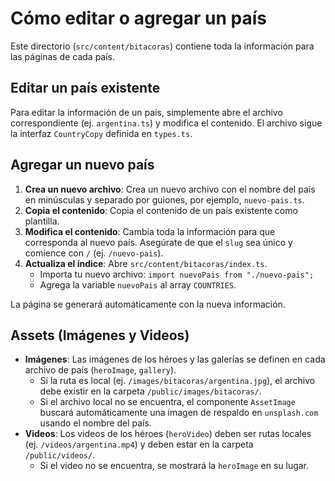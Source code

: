 # Cómo editar o agregar un país

Este directorio (`src/content/bitacoras`) contiene toda la información para las páginas de cada país.

## Editar un país existente

Para editar la información de un país, simplemente abre el archivo correspondiente (ej. `argentina.ts`) y modifica el contenido. El archivo sigue la interfaz `CountryCopy` definida en `types.ts`.

## Agregar un nuevo país

1.  **Crea un nuevo archivo**: Crea un nuevo archivo con el nombre del país en minúsculas y separado por guiones, por ejemplo, `nuevo-pais.ts`.
2.  **Copia el contenido**: Copia el contenido de un país existente como plantilla.
3.  **Modifica el contenido**: Cambia toda la información para que corresponda al nuevo país. Asegúrate de que el `slug` sea único y comience con `/` (ej. `/nuevo-pais`).
4.  **Actualiza el índice**: Abre `src/content/bitacoras/index.ts`.
    *   Importa tu nuevo archivo: `import nuevoPais from "./nuevo-pais";`
    *   Agrega la variable `nuevoPais` al array `COUNTRIES`.

La página se generará automáticamente con la nueva información.

## Assets (Imágenes y Videos)

-   **Imágenes**: Las imágenes de los héroes y las galerías se definen en cada archivo de país (`heroImage`, `gallery`).
    -   Si la ruta es local (ej. `/images/bitacoras/argentina.jpg`), el archivo debe existir en la carpeta `/public/images/bitacoras/`.
    -   Si el archivo local no se encuentra, el componente `AssetImage` buscará automáticamente una imagen de respaldo en `unsplash.com` usando el nombre del país.
-   **Videos**: Los videos de los héroes (`heroVideo`) deben ser rutas locales (ej. `/videos/argentina.mp4`) y deben estar en la carpeta `/public/videos/`.
    -   Si el video no se encuentra, se mostrará la `heroImage` en su lugar.